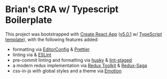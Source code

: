 # Brian's CRA w/ Typescript Boilerplate

This project was bootstrapped with [Create React App](https://github.com/facebook/create-react-app) ([v5.0.1](https://github.com/facebook/create-react-app/releases/tag/v5.0.1) w/ [TypeScript template](https://create-react-app.dev/docs/adding-typescript)), with the following features added:

* formatting via [EditorConfig](https://editorconfig.org) & [Prettier](https://prettier.io)
* linting via & [ESLint](https://eslint.org)
* pre-commit linting and formatting via [husky](https://typicode.github.io/husky) & [lint-staged](https://github.com/okonet/lint-staged)
* a modern redux implementation via [Redux Toolkit](https://redux-toolkit.js.org) & [Redux-Saga](https://redux-saga.js.org)
* css-in-js with global styles and a theme via [Emotion](https://emotion.sh)
